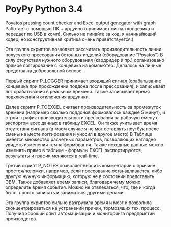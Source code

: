 # PoyPy Python 3.4
Poyatos pressing count checker and Excel output genegator with graph
Работает с помощью ПК + ардуино (принимает сигнал концевика и передает по USB в комп).
Сильно не пинайте за код, я начинайющий кодер, но конструктивная критика очень приветствуется:)

Эта группа скриптов позволяет рассчитать производительность линии полусухого прессования бетонных изделий (оборудование "Poyatos")
В силу отсутствия нужного оборудования (кардридер и пр.) организовано прямое логгирование с концевика на компьютер.
Делалось на личные средства на добровольной основе.

Первый скрипт P_LOGGER принимает входящий сигнал (срабатывание концевика при прохождении поддона после прессования), 
и записывает лог срабатывания в реальном времени. Также записывает время подключения и отключения ардуинки.

Далее скрипт P_TOEXCEL считает производительность за промежуток времени (например сколько поддонов формовалось каждые 5 минут), 
и строит график производительности прессования за рабочую смену с экспортом всех данных в таблицу EXCEL.
Он также учитывает время отсутствия сигнала (в моем случае я не мог оставлять ноутбук после смены на месте логгирования и уносил в другое 
место)
В Таблице имеется множество расчетных параметров, позволяющих наглядно увидеть изменения темпа формования.
Также исходные данные можно изменять прямо в таблице - формулы EXCEL экспортируются, результаты и график меняются в real-time.

Третий скрипт P_NOTES позволяет вносить комментарии о причине простоя/поломки, например, если прессование останавливается, 
либо другую нужную информацию, которую не в состоянии представить ЭВМ. Также добавляет время записи, благодаря чему можно определить 
время события. Можно не отвлекаться, что, где и когда было, просто записать и заниматься другими делами.

Эта группа скриптов сильно разгрузила время и мозг и позволила сконцентрироваться на устранении причин, тормозящих тех. процесс.
Получил хороший опыт автомацизации и мониторинга предприятий производства.
